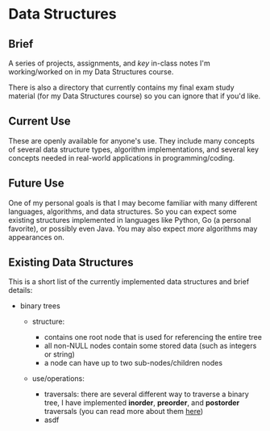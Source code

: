 # Data Structures

## Brief

A series of projects, assignments, and *key* in-class notes I'm working/worked on in my Data Structures course.

There is also a directory that currently contains my final exam study material (for my Data Structures course) so you can ignore that if you'd like.

## Current Use

These are openly available for anyone's use. They include many concepts of several data structure types, algorithm implementations, and several key concepts needed in real-world applications in programming/coding.

## Future Use

One of my personal goals is that I may become familiar with many different languages, algorithms, and data structures. So you can expect some existing structures implemented in languages like Python, Go (a personal favorite), or possibly even Java. You may also expect *more* algorithms may appearances on.

## Existing Data Structures

This is a short list of the currently implemented data structures and brief details:

- binary trees

  - structure:

    - contains one root node that is used for referencing the entire tree
    - all non-NULL nodes contain some stored data (such as integers or string)
    - a node can have up to two sub-nodes/children nodes

  - use/operations:

    - traversals: there are several different way to traverse a binary tree, I have implemented **inorder**, **preorder**, and **postorder** traversals (you can read more about them [here](https://www.geeksforgeeks.org/tree-traversals-inorder-preorder-and-postorder/ "Geeksforgeeks Traversals"))
    - asdf